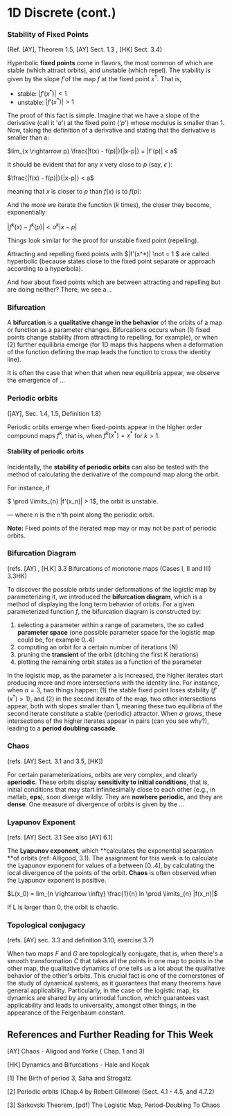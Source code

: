 # 1D Discrete (cont.)

### Stability of Fixed Points

(Ref. [AY], Theorem 1.5, [AY] Sect. 1.3 , [HK] Sect. 3.4)

Hyperbolic **fixed points** come in flavors, the most common of which are stable (which attract orbits), and unstable (which repel). The stability is given by the slope $f'$of the map $f$ at the fixed point $x^*$. That is,

- stable: $|f'(x^*)|<1$ 
- unstable: $|f'(x^*)|>1$ 

The proof of this fact is simple. Imagine that we have a slope of the derivative (call it '$a$') at the fixed point ('$p$') whose modulus is smaller than 1. Now, taking the definition of a derivative and stating that the derivative is smaller than a:

$lim_{x \rightarrow p} \frac{|f(x) - f(p)|}{|x-p|} = |f'(p)| < a$

It should be evident that for any $x$ very close to $p$ (say, $\epsilon$ ):

$\frac{|f(x) - f(p)|}{|x-p|} < a$

meaning that $x$ is closer to $p$ than $f(x)$ is to $f(p)$:

And the more we iterate the function ($k$ times), the closer they become, exponentially:

$|f^k(x) - f^k(p)| < a^k |x-p|$

Things look similar for the proof for unstable fixed point (repelling). 

Attracting and repelling fixed points with $|f'(x^*)| \not = 1 $ are called hyperbolic (because states close to the fixed point separate or approach according to a hyperbola).

And how about fixed points which are between attracting and repelling but are doing neither? There, we see a...

### Bifurcation

A **bifurcation** is a **qualitative change in the behavior** of the orbits of a map or function as a parameter changes. Bifurcations occurs when (1) fixed points change stability (from attracting to repelling, for example), or when (2) further equilibria emerge (for 1D maps this happens when a deformation of the function defining the map leads the function to cross the identity line). 

It is often the case that when that when new equilibria appear, we observe the emergence of ...

### Periodic orbits

([AY], Sec. 1.4, 1.5, Definition 1.8)

Periodic orbits emerge when fixed-points appear in the higher order compound maps $f^k$, that is, when $f^k(x^*)=x^*$ for $k>1$.

#### Stability of periodic orbits

Incidentally, the **stability of periodic orbits** can also be tested with the method of calculating the derivative of the compound map along the orbit. 

For instance, if 

$ \prod \limits_{n} |f'(x_n)| > 1$, the orbit is unstable.

 — where n is the n'th point along the periodic orbit.

**Note:** Fixed points of the iterated map may or may not be part of periodic orbits.

### Bifurcation Diagram

(refs. [AY] , [H.K] 3.3 Bifurcations of monotone maps  (Cases I, II and III) 3.3HK)

To discover the possible orbits under deformations of the logistic map by parameterizing it, we introduced the **bifurcation diagram**, which is a method of displaying the long term behavior of orbits. For a given parameterized function $f$, the bifurcation diagram is constructed by:

1. selecting a parameter within a range of parameters, the so called **parameter space** (one possible parameter space for the logistic map could be, for example 0..4)
2. computing an orbit for a certain number of iterations (N)
3. pruning the **transient** of the orbit (ditching the first K iterations)
4. plotting the remaining orbit states as a function of the parameter



In the logistic map, as the parameter a is increased, the higher iterates start producing more and more intersections with the identity line. For instance, when $a=3$, two things happen: (1) the stable fixed point loses stability ($f'(x^*)>1$), and (2) in the second iterate of the map, two other intersections appear, both with slopes smaller than 1, meaning these two equilibria of the second iterate constitute a stable (periodic) attractor. When $a$ grows, these intersections of the higher iterates appear in pairs (can you see why?), leading to a **period doubling cascade**. 

### Chaos

(refs. [AY] Sect. 3.1 and 3.5, [HK])

For certain parameterizations, orbits are very complex, and clearly **aperiodic**. These orbits display **sensitivity to initial conditions**, that is, initial conditions that may start infinitesimally close to each other (e.g., in matlab, **eps**), soon diverge wildly. They are **nowhere periodic**, and they are **dense**. One measure of divergence of orbits is given by the ...

### Lyapunov Exponent

[refs. [AY] Sect. 3.1 See also [AY] 6.1]

The **Lyapunov exponent**, which **calculates the exponential separation **of orbits (ref: Alligood, 3.1). The assignment for this week is to calculate the Lyapunov exponent for values of a between [0..4], by calculating the local divergence of the points of the orbit.  **Chaos** is often observed when the Lyapunov exponent is positive.

$L(x_0) = lim_{n \rightarrow \infty} \frac{1}{n} ln \prod \limits_{n} |f(x_n)|$

If L is larger than 0, the orbit is chaotic.

### Topological conjugacy

(refs. [AY] sec. 3.3 and definition 3.10, exercise 3.7)

When two maps $F$ and $G$ are topologically conjugate, that is, when there's a smooth transformation $C$ that takes all the points in one map to points in the other map, the qualitative dynamics of one tells us a lot about the qualitative behavior of the other's orbits. This crucial fact is one of the cornerstones of the study of dynamical systems, as it guarantees that many theorems have general applicability. Particularly, in the case of the logistic map, its dynamics are shared by any unimodal function, which guarantees vast applicability and leads to universality, amongst other things, in the appearance of the Feigenbaum constant.



## References and Further Reading for This Week

[AY] Chaos - Aligood and Yorke ( Chap. 1 and 3)

[HK] Dynamics and Bifurcations - Hale and Koçak

[1] The Birth of period 3, Saha and Strogatz.

[2] Periodic orbits (Chap.4 by Robert Gillmore) (Sect. 4.1 - 4.5, and 4.7.2)

[3] Sarkovski Theorem,  [pdf] The Logistic Map, Period-Doubling To Chaos

